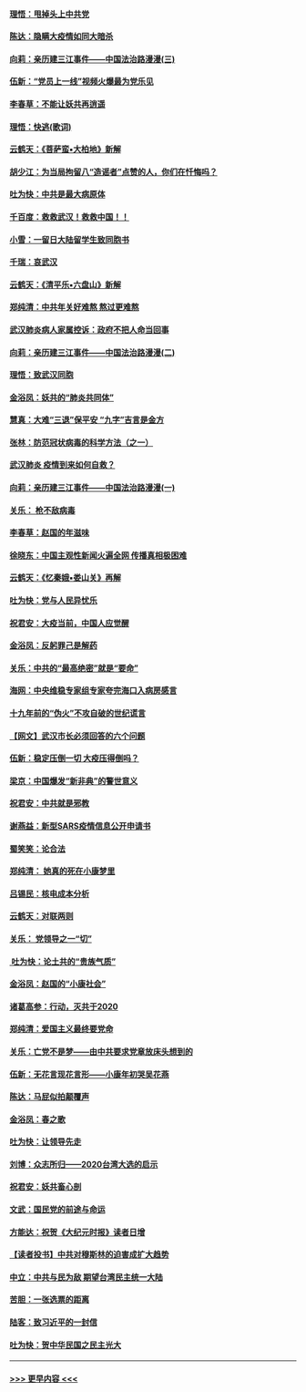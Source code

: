 #### [理悟：甩掉头上中共党](../pages/nsc993/n11838826.md?t=02022255) 
#### [陈达：隐瞒大疫情如同大暗杀](../pages/nsc993/n11838771.md?t=02022255) 
#### [向莉：亲历建三江事件——中国法治路漫漫(三)](../pages/nsc993/n11831825.md?t=02022255) 
#### [伍新：“党员上一线”视频火爆最为党乐见](../pages/nsc993/n11838200.md?t=02022255) 
#### [李春草：不能让妖共再逍遥](../pages/nsc993/n11838102.md?t=02022255) 
#### [理悟：快逃(歌词)](../pages/nsc993/n11838083.md?t=02022255) 
#### [云鹤天：《菩萨蛮▪大柏地》新解](../pages/nsc993/n11838059.md?t=02022255) 
#### [胡少江：为当局拘留八“造谣者”点赞的人，你们在忏悔吗？](../pages/nsc993/n11836801.md?t=02022255) 
#### [吐为快：中共是最大病原体](../pages/nsc993/n11836748.md?t=02022255) 
#### [千百度：救救武汉！救救中国！！](../pages/nsc993/n11836145.md?t=02022255) 
#### [小雪：一留日大陆留学生致同胞书](../pages/nsc993/n11834624.md?t=02022255) 
#### [千瑞：哀武汉](../pages/nsc993/n11833647.md?t=02022255) 
#### [云鹤天：《清平乐▪六盘山》新解](../pages/nsc993/n11833611.md?t=02022255) 
#### [郑纯清：中共年关好难熬 熬过更难熬](../pages/nsc993/n11833489.md?t=02022255) 
#### [武汉肺炎病人家属控诉：政府不把人命当回事](../pages/nsc993/n11833205.md?t=02022255) 
#### [向莉：亲历建三江事件——中国法治路漫漫(二)](../pages/nsc993/n11829102.md?t=02022255) 
#### [理悟：致武汉同胞](../pages/nsc993/n11831522.md?t=02022255) 
#### [金浴凤：妖共的“肺炎共同体”](../pages/nsc993/n11829448.md?t=02022255) 
#### [慧真：大难“三退”保平安 “九字”吉言是金方](../pages/nsc993/n11829501.md?t=02022255) 
#### [张林：防范冠状病毒的科学方法（之一）](../pages/nsc993/n11828618.md?t=02022255) 
#### [武汉肺炎 疫情到来如何自救？](../pages/nsc993/n11827632.md?t=02022255) 
#### [向莉：亲历建三江事件——中国法治路漫漫(一)](../pages/nsc993/n11827190.md?t=02022255) 
#### [关乐： 枪不敌病毒](../pages/nsc993/n11826746.md?t=02022255) 
#### [李春草：赵国的年滋味](../pages/nsc993/n11826321.md?t=02022255) 
#### [徐晓东：中国主观性新闻火遍全网 传播真相极困难](../pages/nsc993/n11826508.md?t=02022255) 
#### [云鹤天：《忆秦娥▪娄山关》再解](../pages/nsc993/n11824682.md?t=02022255) 
#### [吐为快：党与人民异忧乐](../pages/nsc993/n11824660.md?t=02022255) 
#### [祝君安：大疫当前，中国人应觉醒](../pages/nsc993/n11821946.md?t=02022255) 
#### [金浴凤：反躬罪己是解药](../pages/nsc993/n11820280.md?t=02022255) 
#### [关乐：中共的“最高绝密”就是“要命”](../pages/nsc993/n11816946.md?t=02022255) 
#### [海网：中央维稳专家组专家夸完海口入病房感言](../pages/nsc993/n11815138.md?t=02022255) 
#### [十九年前的“伪火”不攻自破的世纪谎言](../pages/nsc993/n11813238.md?t=02022255) 
#### [【网文】武汉市长必须回答的六个问题](../pages/nsc993/n11813848.md?t=02022255) 
#### [伍新：稳定压倒一切 大疫压得倒吗？](../pages/nsc993/n11812634.md?t=02022255) 
#### [梁京：中国爆发“新非典”的警世意义](../pages/nsc993/n11812554.md?t=02022255) 
#### [祝君安：中共就是邪教](../pages/nsc993/n11812431.md?t=02022255) 
#### [谢燕益：新型SARS疫情信息公开申请书](../pages/nsc993/n11808840.md?t=02022255) 
#### [蜀笑笑：论合法](../pages/nsc993/n11808064.md?t=02022255) 
#### [郑纯清： 她真的死在小康梦里](../pages/nsc993/n11806623.md?t=02022255) 
#### [吕锡民：核电成本分析](../pages/nsc993/n11806284.md?t=02022255) 
#### [云鹤天：对联两则](../pages/nsc993/n11805957.md?t=02022255) 
#### [关乐： 党领导之一“切”](../pages/nsc993/n11804505.md?t=02022255) 
#### [ 吐为快：论土共的“贵族气质”](../pages/nsc993/n11804490.md?t=02022255) 
#### [金浴凤：赵国的“小康社会”](../pages/nsc993/n11804452.md?t=02022255) 
#### [诸葛高参：行动，灭共于2020](../pages/nsc993/n11804120.md?t=02022255) 
#### [郑纯清：爱国主义最终要党命](../pages/nsc993/n11802197.md?t=02022255) 
#### [关乐：亡党不是梦——由中共要求党章放床头想到的](../pages/nsc993/n11802156.md?t=02022255) 
#### [伍新：无花言现花言形——小康年初哭吴花燕](../pages/nsc993/n11800044.md?t=02022255) 
#### [陈达：马屁似拍颠覆声](../pages/nsc993/n11800010.md?t=02022255) 
#### [金浴凤：春之歌](../pages/nsc993/n11797687.md?t=02022255) 
#### [吐为快：让领导先走](../pages/nsc993/n11797512.md?t=02022255) 
#### [刘博：众志所归——2020台湾大选的启示](../pages/nsc993/n11796878.md?t=02022255) 
#### [祝君安：妖共畜心剖](../pages/nsc993/n11794273.md?t=02022255) 
#### [文武：国民党的前途与命运](../pages/nsc993/n11794198.md?t=02022255) 
#### [方能达：祝贺《大纪元时报》读者日增](../pages/nsc993/n11793807.md?t=02022255) 
#### [【读者投书】中共对穆斯林的迫害成扩大趋势](../pages/nsc993/n11791371.md?t=02022255) 
#### [中立：中共与民为敌 期望台湾民主统一大陆](../pages/nsc993/n11790392.md?t=02022255) 
#### [苦胆：一张选票的距离](../pages/nsc993/n11788914.md?t=02022255) 
#### [陆客：致习近平的一封信](../pages/nsc993/n11788867.md?t=02022255) 
#### [吐为快：贺中华民国之民主光大](../pages/nsc993/n11788618.md?t=02022255) 

----
#### [ >>> 更早内容 <<< ](../indexes/nsc993-earlier.md)
